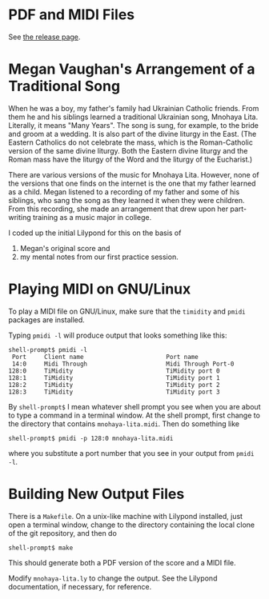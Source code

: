 
# PDF and MIDI Files

See [the release page](https://github.com/tevaughan/mnohaya-lita/releases).

# Megan Vaughan's Arrangement of a Traditional Song

When he was a boy, my father's family had Ukrainian Catholic friends.  From
them he and his siblings learned a traditional Ukrainian song, Mnohaya Lita.
Literally, it means "Many Years".  The song is sung, for example, to the bride
and groom at a wedding.  It is also part of the divine liturgy in the East.
(The Eastern Catholics do not celebrate the mass, which is the Roman-Catholic
version of the same divine liturgy. Both the Eastern divine liturgy and the
Roman mass have the liturgy of the Word and the liturgy of the Eucharist.)

There are various versions of the music for Mnohaya Lita. However, none of the
versions that one finds on the internet is the one that my father learned as a
child.  Megan listened to a recording of my father and some of his siblings,
who sang the song as they learned it when they were children.  From this
recording, she made an arrangement that drew upon her part-writing training as
a music major in college.

I coded up the initial Lilypond for this on the basis of
 1. Megan's original score and
 2. my mental notes from our first practice session.

# Playing MIDI on GNU/Linux

To play a MIDI file on GNU/Linux, make sure that the `timidity` and `pmidi`
packages are installed.

Typing `pmidi -l` will produce output that looks something like this:

    shell-prompt$ pmidi -l
     Port     Client name                       Port name
     14:0     Midi Through                      Midi Through Port-0
    128:0     TiMidity                          TiMidity port 0
    128:1     TiMidity                          TiMidity port 1
    128:2     TiMidity                          TiMidity port 2
    128:3     TiMidity                          TiMidity port 3

By `shell-prompt$` I mean whatever shell prompt you see when you are about to
type a command in a terminal window.  At the shell prompt, first change to the
directory that contains `mnohaya-lita.midi`. Then do something like

    shell-prompt$ pmidi -p 128:0 mnohaya-lita.midi

where you substitute a port number that you see in your output from `pmidi -l`.

# Building New Output Files

There is a `Makefile`.  On a unix-like machine with Lilypond installed, just
open a terminal window, change to the directory containing the local clone of
the git repository, and then do

    shell-prompt$ make

This should generate both a PDF version of the score and a MIDI file.

Modify `mnohaya-lita.ly` to change the output.  See the Lilypond documentation,
if necessary, for reference.

